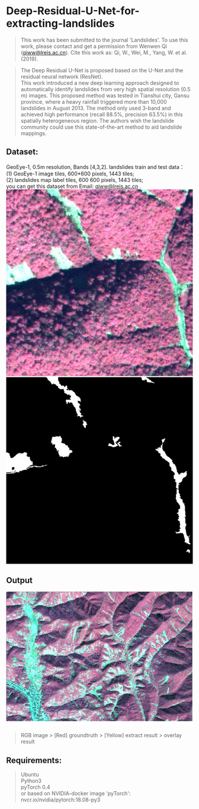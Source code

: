 # Deep-Residual-U-Net-for-extracting-landslides
> This work has been submitted to the journal 'Landslides'. To use this work, please contact and get a permission from Wenwen Qi (qiww@lreis.ac.cn). Cite this work as: Qi, W., Wei, M., Yang, W. et al. (2019).

> The Deep Residual U-Net is proposed based on the U-Net and the residual neural network (ResNet).<br>
> This work introduced a new deep learning approach designed to automatically identify landslides from very high spatial resolution (0.5 m) images. This proposed method was tested in Tianshui city, Gansu province, where a heavy rainfall triggered more than 10,000 landslides in August 2013. The method only used 3-band and achieved high performance (recall 88.5%, precision 63.5%) in this spatially heterogeneous region. The authors wish the landslide community could use this state-of-the-art method to aid landslide mappings. <br>
## Dataset:
GeoEye-1, 0.5m resolution, Bands [4,3,2].
landslides train and test data：<br>
(1) GeoEye-1 image tiles, 600*600 pixels,  1443 tiles;<br>
(2) landslides map label tiles, 600 600 pixels, 1443 tiles;<br>
you can get this dataset  from Email: qiww@lreis.ac.cn .<br>
![](https://github.com/WenwenQi/Deep-Residual-U-Net-for-extracting-landslides/blob/master/data-ls/data%20samples/train_282.jpg "image")
![](https://github.com/WenwenQi/Deep-Residual-U-Net-for-extracting-landslides/blob/master/data-ls/data%20samples/train_282_label.jpg "groundtruth")

## Output
![](https://github.com/WenwenQi/Deep-Residual-U-Net-for-extracting-landslides/blob/master/data-ls/lanslide.gif "output result")
> RGB image > [Red] groundtruth > [Yellow] extract result > overlay result <br>
## Requirements:
> Ubuntu<br>
> Python3<br>
> pyTorch 0.4<br>
> or based on NVIDIA-docker image 'pyTorch': nvcr.io/nvidia/pytorch:18.08-py3<br>
